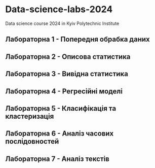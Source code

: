 # Data-science-labs-2024
Data science course 2024 in Kyiv Polytechnic Institute 

## Лабораторна 1 - Попередня обрабка даних
## Лабораторна 2 - Описова статистика
## Лабораторна 3 - Вивідна статистика
## Лабораторна 4 - Регресійні моделі
## Лабораторна 5 - Класифікація та кластеризація
## Лабораторна 6 - Аналіз часових послідовностей
## Лабораторна 7 - Аналіз текстів
